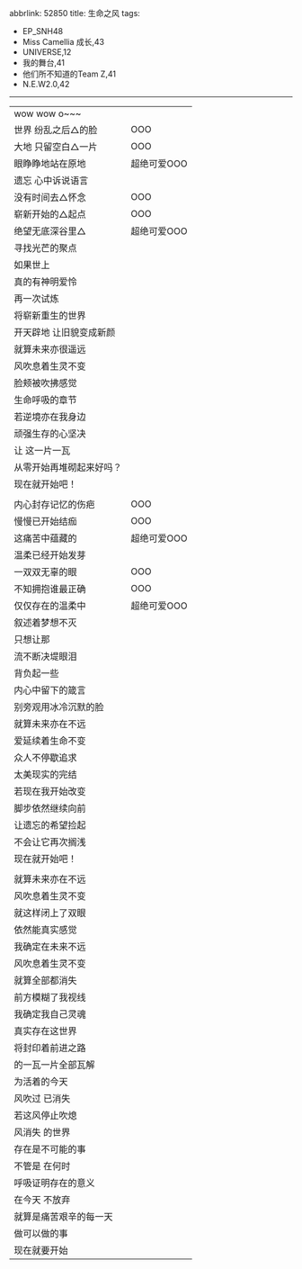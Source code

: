 abbrlink: 52850
title: 生命之风
tags:
  - EP_SNH48
  - Miss Camellia 成长,43
  - UNIVERSE,12
  - 我的舞台,41
  - 他们所不知道的Team Z,41
  - N.E.W2.0,42
---
|      |      |
|--|--|
|wow wow o~~~|      |
|世界 纷乱之后△的脸|OOO|
|大地 只留空白△一片|OOO|
|眼睁睁地站在原地|超绝可爱OOO|
|遗忘 心中诉说语言|      |
|没有时间去△怀念|OOO|
|崭新开始的△起点|OOO|
|绝望无底深谷里△|超绝可爱OOO|
|寻找光芒的聚点|      |
|如果世上|      |
|真的有神明爱怜|      |
|再一次试炼|      |
|将崭新重生的世界|      |
|开天辟地 让旧貌变成新颜|      |
|就算未来亦很遥远|      |
|风吹息着生灵不变|      |
|脸颊被吹拂感觉|      |
|生命呼吸的章节|      |
|若逆境亦在我身边|      |
|顽强生存的心坚决|      |
|让 这一片一瓦|      |
|从零开始再堆砌起来好吗？|      |
|现在就开始吧！|      |
|      |      |
|内心封存记忆的伤疤|OOO|
|慢慢已开始结痂|OOO|
|这痛苦中蕴藏的|超绝可爱OOO|
|温柔已经开始发芽|      |
|一双双无辜的眼|OOO|
|不知拥抱谁最正确|OOO|
|仅仅存在的温柔中|超绝可爱OOO|
|叙述着梦想不灭|      |
|只想让那|      |
|流不断决堤眼泪|      |
|背负起一些|      |
|内心中留下的箴言|      |
|别旁观用冰冷沉默的脸|      |
|就算未来亦在不远|      |
|爱延续着生命不变|      |
|众人不停歇追求|      |
|太美现实的完结|      |
|若现在我开始改变|      |
|脚步依然继续向前|      |
|让遗忘的希望捡起|      |
|不会让它再次搁浅|      |
|现在就开始吧！|      |
|      |      |
|就算未来亦在不远|      |
|风吹息着生灵不变|      |
|就这样闭上了双眼|      |
|依然能真实感觉|      |
|我确定在未来不远|      |
|风吹息着生灵不变|      |
|就算全部都消失|      |
|前方模糊了我视线|      |
|我确定我自己灵魂|      |
|真实存在这世界|      |
|将封印着前进之路|      |
|的一瓦一片全部瓦解|      |
|为活着的今天|      |
|风吹过 已消失|      |
|若这风停止吹熄|      |
|风消失 的世界|      |
|存在是不可能的事|      |
|不管是 在何时|      |
|呼吸证明存在的意义|      |
|在今天 不放弃|      |
|就算是痛苦艰辛的每一天|      |
|做可以做的事|      |
|现在就要开始|      |
